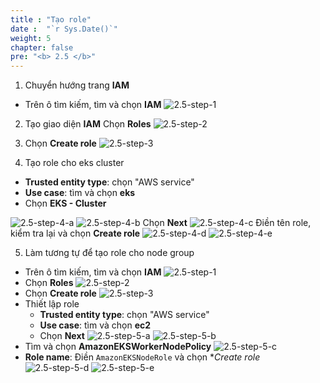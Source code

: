 ```yaml
---
title : "Tạo role"
date :  "`r Sys.Date()`" 
weight: 5
chapter: false
pre: "<b> 2.5 </b>"
---
```


1. Chuyển hướng trang **IAM**
- Trên ô tìm kiếm, tìm và chọn **IAM**
![2.5-step-1](../../../images/2.5-step-1.png)

2. Tạo giao diện **IAM**
Chọn **Roles**
![2.5-step-2](../../../images/2.5-step-2.png)

3. Chọn **Create role**
![2.5-step-3](../../../images/2.5-step-3.png)

4. Tạo role cho eks cluster
- **Trusted entity type**: chọn "AWS service"
- **Use case**: tìm và chọn **eks**
- Chọn **EKS - Cluster**

![2.5-step-4-a](../../../images/2.5-step-4-a.png)
![2.5-step-4-b](../../../images/2.5-step-4-b.png)
Chọn **Next**
![2.5-step-4-c](../../../images/2.5-step-4-c.png)
Điền tên role, kiểm tra lại và chọn **Create role**
![2.5-step-4-d](../../../images/2.5-step-4-d.png)
![2.5-step-4-e](../../../images/2.5-step-4-e.png)

5. Làm tương tự để tạo role cho node group
- Trên ô tìm kiếm, tìm và chọn **IAM**
![2.5-step-1](../../../images/2.5-step-1.png)
- Chọn **Roles**
![2.5-step-2](../../../images/2.5-step-2.png)
- Chọn **Create role**
![2.5-step-3](../../../images/2.5-step-3.png)
- Thiết lập role
    + **Trusted entity type**: chọn "AWS service"
    + **Use case**: tìm và chọn **ec2**
    + Chọn **Next**
![2.5-step-5-a](../../../images/2.5-step-5-a.png)
![2.5-step-5-b](../../../images/2.5-step-5-b.png)
- Tìm và chọn **AmazonEKSWorkerNodePolicy**
![2.5-step-5-c](../../../images/2.5step-5-c.png)
- **Role name**: Điền `AmazonEKSNodeRole` và chọn **Create role*
![2.5-step-5-d](../../../images/2.5-step-5-d.png)
![2.5-step-5-e](../../../images/2.5-step-5-e.png)
